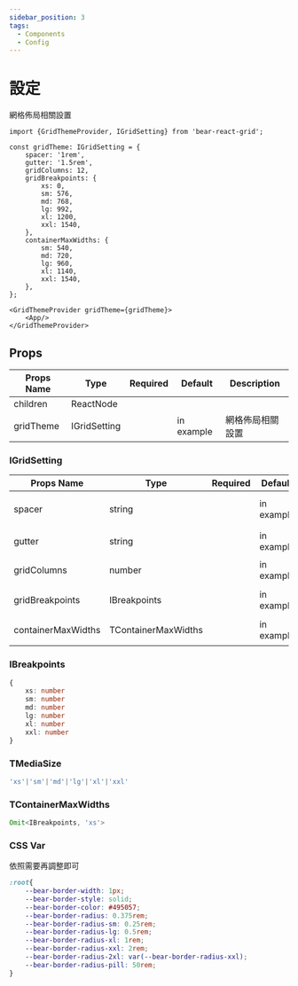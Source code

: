 ```yaml
---
sidebar_position: 3
tags:
  - Components
  - Config
---
```


# 設定
網格佈局相關設置

```tsx
import {GridThemeProvider, IGridSetting} from 'bear-react-grid';

const gridTheme: IGridSetting = {
    spacer: '1rem',
    gutter: '1.5rem',
    gridColumns: 12,
    gridBreakpoints: {
        xs: 0,
        sm: 576,
        md: 768,
        lg: 992,
        xl: 1200,
        xxl: 1540,
    },
    containerMaxWidths: {
        sm: 540,
        md: 720,
        lg: 960,
        xl: 1140,
        xxl: 1540,
    },
};

<GridThemeProvider gridTheme={gridTheme}>
    <App/>
</GridThemeProvider>
```

## Props

| Props Name    | Type          | Required | Default     | Description |
|---------------|---------------|----------|-------------|-------------|
| children      | ReactNode     |          |             |             |
| gridTheme     | IGridSetting  |          | in example  | 網格佈局相關設置    |


### IGridSetting

| Props Name         | Type                             | Required | Default     | Description                  |
|--------------------|----------------------------------|----------|-------------|------------------------------|
| spacer             | string                           |          | in example  | padding, grid, gap base unit |
| gutter             | string                           |          | in example  | 網格系統 padding                 |
| gridColumns        | number                           |          | in example  | 網格系統 col 總數                  |
| gridBreakpoints    | IBreakpoints                     |          | in example  | 網格系統斷點尺寸                     |
| containerMaxWidths | TContainerMaxWidths              |          | in example  | 網格系統容器最大寬度                   |


### IBreakpoints
```ts
{
    xs: number
    sm: number
    md: number
    lg: number
    xl: number
    xxl: number
}
```


### TMediaSize
```ts
'xs'|'sm'|'md'|'lg'|'xl'|'xxl'
```


### TContainerMaxWidths
```ts
Omit<IBreakpoints, 'xs'>
```


### CSS Var

依照需要再調整即可

```css
:root{
    --bear-border-width: 1px;
    --bear-border-style: solid;
    --bear-border-color: #495057;
    --bear-border-radius: 0.375rem;
    --bear-border-radius-sm: 0.25rem;
    --bear-border-radius-lg: 0.5rem;
    --bear-border-radius-xl: 1rem;
    --bear-border-radius-xxl: 2rem;
    --bear-border-radius-2xl: var(--bear-border-radius-xxl);
    --bear-border-radius-pill: 50rem;
}
```
